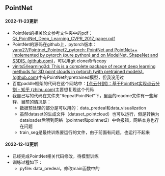 ## PointNet

#### 2022-11-23更新
- PointNet的相关论文参考文件夹中的pdf： [Qi_PointNet_Deep_Learning_CVPR_2017_paper.pdf](Qi_PointNet_Deep_Learning_CVPR_2017_paper.pdf) 
- PointNet的源码在github上，pytorch版本：[yanx27/Pointnet_Pointnet2_pytorch: PointNet and PointNet++ implemented by pytorch (pure python) and on ModelNet, ShapeNet and S3DIS. (github.com)](https://github.com/yanx27/Pointnet_Pointnet2_pytorch)，可以用git clone命令copy
- [vinits5/learning3d: This is a complete package of recent deep learning methods for 3D point clouds in pytorch (with pretrained models). (github.com)](https://github.com/vinits5/learning3d)中有PointNet的pretrained模型，但我没用过
- 百度paddle框架的代码在这个网站中：[【点云分割】：基于PointNet实现点云分割 - 知乎 (zhihu.com)](https://zhuanlan.zhihu.com/p/580974019)主要想复现这个代码
- 我自己写的代码在文件夹”RepeatPointNet“下，里面的readme文件有一些解释，目前的情况是：
  - 数据预处理的部分是可以用的：data_predeal和data_visualization
  - 虽然dataset的生成文件（dataset_pointcloud）也可以运行，但是转换为dataloader后喂到网络（pointnet和pointnet2）中会报错，网络本身也存在问题
  - train_seg是最终训练要运行的文件，由于前面有问题，也运行不起来


#### 2022-12-13更新
- 已经完成PointNet相关代码修改，待模型训练
- 训练过程如下：
  - pyfile: data_predeal，修改main函数中的
